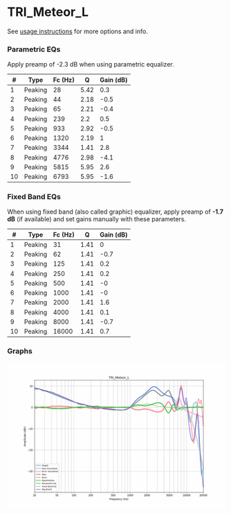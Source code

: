 # TRI_Meteor_L
See [usage instructions](https://github.com/jaakkopasanen/AutoEq#usage) for more options and info.

### Parametric EQs
Apply preamp of -2.3 dB when using parametric equalizer.

|   # | Type    |   Fc (Hz) |    Q |   Gain (dB) |
|-----|---------|-----------|------|-------------|
|   1 | Peaking |        28 | 5.42 |         0.3 |
|   2 | Peaking |        44 | 2.18 |        -0.5 |
|   3 | Peaking |        65 | 2.21 |        -0.4 |
|   4 | Peaking |       239 | 2.2  |         0.5 |
|   5 | Peaking |       933 | 2.92 |        -0.5 |
|   6 | Peaking |      1320 | 2.19 |         1   |
|   7 | Peaking |      3344 | 1.41 |         2.8 |
|   8 | Peaking |      4776 | 2.98 |        -4.1 |
|   9 | Peaking |      5815 | 5.95 |         2.6 |
|  10 | Peaking |      6793 | 5.95 |        -1.6 |

### Fixed Band EQs
When using fixed band (also called graphic) equalizer, apply preamp of **-1.7 dB** (if available) and set gains manually with these parameters.

|   # | Type    |   Fc (Hz) |    Q |   Gain (dB) |
|-----|---------|-----------|------|-------------|
|   1 | Peaking |        31 | 1.41 |         0   |
|   2 | Peaking |        62 | 1.41 |        -0.7 |
|   3 | Peaking |       125 | 1.41 |         0.2 |
|   4 | Peaking |       250 | 1.41 |         0.2 |
|   5 | Peaking |       500 | 1.41 |        -0   |
|   6 | Peaking |      1000 | 1.41 |        -0   |
|   7 | Peaking |      2000 | 1.41 |         1.6 |
|   8 | Peaking |      4000 | 1.41 |         0.1 |
|   9 | Peaking |      8000 | 1.41 |        -0.7 |
|  10 | Peaking |     16000 | 1.41 |         0.7 |

### Graphs
![](./TRI_Meteor_L.png)

